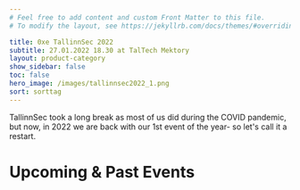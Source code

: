 ```yaml
---
# Feel free to add content and custom Front Matter to this file.
# To modify the layout, see https://jekyllrb.com/docs/themes/#overriding-theme-defaults

title: 0xe TallinnSec 2022
subtitle: 27.01.2022 18.30 at TalTech Mektory
layout: product-category
show_sidebar: false
toc: false
hero_image: /images/tallinnsec2022_1.png
sort: sorttag
---
```


TallinnSec took a long break as most of us did during the COVID pandemic, but now, in 2022 we are back with our 1st event of the year- so let's call it a restart.

<html>
<h1>Upcoming & Past Events</h1>
</html>